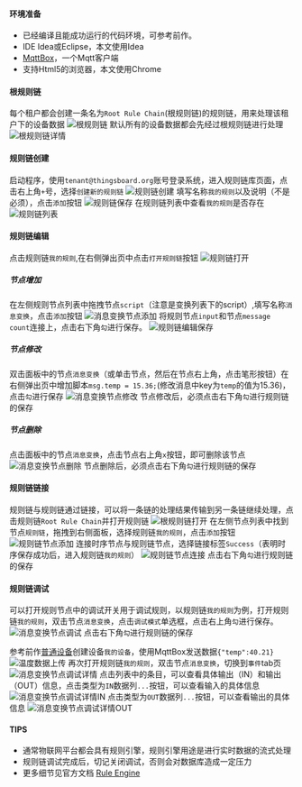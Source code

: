 #### 环境准备

- 已经编译且能成功运行的代码环境，可参考前作。
- IDE Idea或Eclipse，本文使用Idea
- [MqttBox](http://workswithweb.com/mqttbox.html)，一个Mqtt客户端
- 支持Html5的浏览器，本文使用Chrome

#### 根规则链

每个租户都会创建一条名为`Root Rule Chain`(根规则链)的规则链，用来处理该租户下的设备数据
![根规则链](../image/根规则链.png)
默认所有的设备数据都会先经过根规则链进行处理
![根规则链详情](../image/根规则链详情.png)

#### 规则链创建

启动程序，使用`tenant@thingsboard.org`账号登录系统，进入规则链库页面，点击右上角`+`号，选择`创建新的规则链`
![规则链创建](../image/规则链创建.png)
填写名称`我的规则`以及说明（不是必须），点击`添加`按钮
![规则链保存](../image/规则链保存.png)
在规则链列表中查看`我的规则`是否存在
![规则链列表](../image/规则链列表.png)

#### 规则链编辑
点击规则链`我的规则`,在右侧弹出页中点击`打开规则链`按钮
![规则链打开](../image/规则链打开.png)

##### 节点增加
在左侧规则节点列表中拖拽节点`script`（注意是变换列表下的script）,填写名称`消息变换`，点击`添加`按钮
![消息变换节点添加](../image/消息变换节点添加.png)
将规则节点`input`和节点`message count`连接上，点击右下角`勾`进行保存。
![规则链编辑保存](../image/规则链编辑保存.png)

##### 节点修改

双击面板中的节点`消息变换`（或单击节点，然后在节点右上角，点击笔形按钮）在右侧弹出页中增加脚本`msg.temp = 15.36;`(修改消息中key为`temp`的值为15.36)，点击`勾`进行保存
![消息变换节点修改](../image/消息变换节点编辑.png)
节点修改后，必须点击右下角`勾`进行规则链的保存

##### 节点删除

点击面板中的节点`消息变换`，点击节点右上角`x`按钮，即可删除该节点
![消息变换节点删除](../image/消息变换节点删除.png)
节点删除后，必须点击右下角`勾`进行规则链的保存

#### 规则链链接

规则链与规则链通过链接，可以将一条链的处理结果传输到另一条链继续处理，点击规则链`Root Rule Chain`并打开规则链
![根规则链打开](../image/根规则链打开.png)
在左侧节点列表中找到节点`规则链`，拖拽到右侧面板，选择规则链`我的规则`，点击`添加`按钮
![规则链节点添加](../image/规则链节点添加.png)
连接时序节点与规则链节点，选择链接标签`Success`（表明时序保存成功后，进入规则链`我的规则`）
![规则链节点连接](../image/规则链节点连接.png)
点击右下角`勾`进行规则链的保存

#### 规则链调试
可以打开规则节点中的调试开关用于调试规则，以规则链`我的规则`为例，打开规则链`我的规则`，双击节点`消息变换`，点击`调试模式`单选框，点击右上角`勾`进行保存。
![消息变换节点调试](../image/消息变换节点调试.png)
点击右下角`勾`进行规则链的保存

参考前作[普通设备](普通设备.md)创建设备`我的设备`，使用MqttBox发送数据`{"temp":40.21}`
![温度数据上传](../image/温度数据上传.png)
再次打开规则链`我的规则`，双击节点`消息变换`，切换到`事件`tab页
![消息变换节点调试详情](../image/消息变换节点调试详情.png)
点击列表中的条目，可以查看具体输出（IN）和输出（OUT）信息，点击类型为`IN`数据列`...`按钮，可以查看输入的具体信息
![消息变换节点调试详情IN](../image/消息变换节点调试详情IN.png)
点击类型为`OUT`数据列`...`按钮，可以查看输出的具体信息
![消息变换节点调试详情OUT](../image/消息变换节点调试详情OUT.png)


#### TIPS
- 通常物联网平台都会具有规则引擎，规则引擎用途是进行实时数据的流式处理
- 规则链调试完成后，切记关闭调试，否则会对数据库造成一定压力
- 更多细节见官方文档 [Rule Engine](https://thingsboard.io/docs/user-guide/rule-engine-2-0/re-getting-started/)




